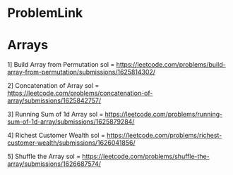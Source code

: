 # ProblemLink
# Arrays
1] Build Array from Permutation
sol = https://leetcode.com/problems/build-array-from-permutation/submissions/1625814302/

2] Concatenation of Array
sol = https://leetcode.com/problems/concatenation-of-array/submissions/1625842757/

3] Running Sum of 1d Array
sol = https://leetcode.com/problems/running-sum-of-1d-array/submissions/1625879284/

4] Richest Customer Wealth 
sol = https://leetcode.com/problems/richest-customer-wealth/submissions/1626041856/

5] Shuffle the Array
sol = https://leetcode.com/problems/shuffle-the-array/submissions/1626687574/
